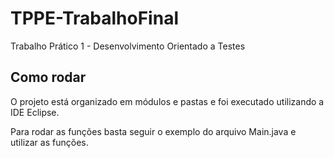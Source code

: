 # TPPE-TrabalhoFinal

Trabalho Prático 1 - Desenvolvimento Orientado a Testes

## Como rodar

O projeto está organizado em módulos e pastas e foi executado utilizando a IDE Eclipse. 

Para rodar as funções basta seguir o exemplo do arquivo Main.java e utilizar as funções.
